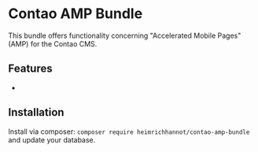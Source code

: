 # Contao AMP Bundle

This bundle offers functionality concerning \"Accelerated Mobile Pages\" (AMP) for the Contao CMS.

## Features

-

## Installation

Install via composer: `composer require heimrichhannot/contao-amp-bundle` and update your database.